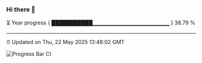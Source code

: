### Hi there 👋

⏳ Year progress { ███████████▁▁▁▁▁▁▁▁▁▁▁▁▁▁▁▁▁▁▁ } 38.79 %

---

⏰ Updated on Thu, 22 May 2025 13:48:02 GMT

![Progress Bar CI](https://github.com/IshwaranRudhara/GIT-ACTION/workflows/Progress%20Bar%20CI/badge.svg)
